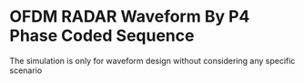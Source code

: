 # OFDM RADAR Waveform By P4 Phase Coded Sequence
The simulation is only for waveform design without considering any specific scenario
